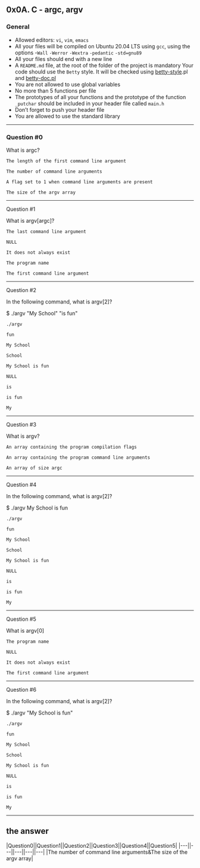 ## 0x0A. C - argc, argv

### General
* Allowed editors: `vi`, `vim`, `emacs`
* All your files will be compiled on Ubuntu 20.04 LTS using `gcc`, using the options -`Wall` `-Werror` `-Wextra` `-pedantic` `-std=gnu89`
* All your files should end with a new line
* A `README.md` file, at the root of the folder of the project is mandatory
Your code should use the `Betty` style. It will be checked using <a href="https://github.com/holbertonschool/Betty/blob/master/betty-style.pl">betty-style</a>.pl and <a href="https://github.com/holbertonschool/Betty/blob/master/betty-doc.pl">betty-doc.pl</a>
*  You are not allowed to use global variables
*  No more than 5 functions per file
*  The prototypes of all your functions and the prototype of the function `_putchar` should be included in your header file called `main.h`
* Don’t forget to push your header file
* You are allowed to use the standard library


------
### Question #0
  
  What is argc?

    The length of the first command line argument

    The number of command line arguments

    A flag set to 1 when command line arguments are present

    The size of the argv array


 ---

 Question #1

What is argv[argc]?

    The last command line argument

    NULL

    It does not always exist

    The program name

    The first command line argument

---
 Question #2

In the following command, what is argv[2]?

$ ./argv "My School" "is fun"

    ./argv

    fun

    My School

    School

    My School is fun

    NULL

    is

    is fun

    My

---
 Question #3

What is argv?

    An array containing the program compilation flags

    An array containing the program command line arguments

    An array of size argc

---
 Question #4

In the following command, what is argv[2]?

$ ./argv My School is fun

    ./argv

    fun

    My School

    School

    My School is fun

    NULL

    is

    is fun

    My

---
 Question #5

What is argv[0]

    The program name

    NULL

    It does not always exist

    The first command line argument
---
 Question #6

In the following command, what is argv[2]?

$ ./argv "My School is fun"

    ./argv

    fun

    My School

    School

    My School is fun

    NULL

    is

    is fun

    My

---
 ## the answer

|Question0||Question1||Question2||Question3||Question4||Question5|
|---||---||---||---||---|
|The number of command line arguments&The size of the argv array|


